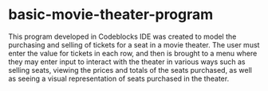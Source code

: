 # basic-movie-theater-program
This program developed in Codeblocks IDE was created to model the purchasing and selling of tickets for a seat in a movie theater. The user must enter the value for tickets in each row, and then is brought to a menu where they may enter input to interact with the theater in various ways such as selling seats, viewing the prices and totals of the seats purchased, as well as seeing a visual representation of seats purchased in the theater.
